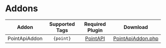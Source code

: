 # Addons
|Addon|Supported Tags|Required Plugin|Download|
|:--:|:--:|:--:|:--:|
|PointApiAddon|`{point}`|[PointAPI](https://www.mediafire.com/file/usbqn1lwyd53f2m/PointAPI_v2.0.9.phar)|[PointApiAddon.php](https://drive.google.com/file/d/1LnflJtQu7qhyKb8oAalkX4GnbzrQ0PiP/view?usp=sharing)|
